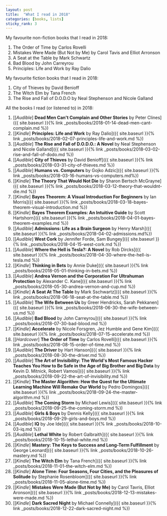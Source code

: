 ```yaml
---
layout: post
title:  "What I read in 2018"
categories: [books, lists]
sticky_rank: 3
---
```


My favourite non-fiction books that I read in 2018:

1. The Order of Time by Carlos Rovelli
2. Mistakes Were Made (But Not by Me) by Carol Tavis and Elliot Arronson
3. A Seat at the Table by Mark Schwartz
4. Bad Blood by John Carreyrou
5. Principles: Life and Work by Ray Dalio

My favourite fiction books that I read in 2018:

1. City of Thieves by David Benioff
2. The Witch Elm by Tana French
3. The Rise and Fall of D.O.D.O by Neal Stephenson and Nicole Galland


All the books I read (or listened to) in 2018:

1. [[*Audible*] **Dead Men Can't Complain and Other Stories** by Peter Clines]({{ site.baseurl }}{% link _posts/books/2018-01-14-dead-men-cant-complain.md %})
2. [[*Kindle*] **Principles: Life and Work** by Ray Dalio]({{ site.baseurl }}{% link _posts/books/2018-02-07-principles-life-and-work.md %})
3. [[*Audible*] **The Rise and Fall of D.O.D.O.: A Novel** by Neal Stephenson and Nicole Galland]({{ site.baseurl }}{% link _posts/books/2018-03-02-rise-and-fall-of-dodo.md %})
4. [[*Audible*] **City of Thieves** by David Benioff]({{ site.baseurl }}{% link _posts/books/2018-03-31-city-of-thieves.md %})
5. [[*Audible*] **Humans vs. Computers** by Gojko Adzic]({{ site.baseurl }}{% link _posts/books/2018-03-16-humans-vs-computers.md%})
6. [[*Kindle*] **The Theory That Would Not Die** by Sharon Bertsch McGrayne‎]({{ site.baseurl }}{% link _posts/books/2018-03-12-theory-that-wouldnt-die.md %})
7. [[*Kindle*] **Bayes Theorem: A Visual Introduction For Beginners** by Ian Morris]({{ site.baseurl }}{% link _posts/books/2018-03-18-bayes-theorem-visual-introduction.md %})
8. [[*Kindle*] **Bayes Theorem Examples: An Intuitive Guide** by Scott Hartshorn]({{ site.baseurl }}{% link _posts/books/2018-04-01-bayes-theorem-examples.md %})
9. [[*Audible*] **Admissions: Life as a Brain Surgeon** by Henry Marsh]({{ site.baseurl }}{% link _posts/books/2018-04-02-admissions.md%})
10. [[*Audible*] **West Cork** by Jennifer Forde, Sam Bungey]({{ site.baseurl }}{% link _posts/books/2018-04-15-west-cork.md %})
11. [[*Audible*] **Where the Hell is Tesla?: A Novel** by Rob Dircks]({{ site.baseurl }}{% link _posts/books/2018-04-30-where-the-hell-is-tesla.md %})
12. [[*Kindle*] **Thinking in Bets** by Annie Duke]({{ site.baseurl }}{% link _posts/books/2018-05-01-thinking-in-bets.md %})
13. [[*Audible*] **Andrea Vernon and the Corporation For Ultrahuman Protection** by Alexander C. Kane]({{ site.baseurl }}{% link _posts/books/2018-05-30-andrea-vernon-and-cup.md %})
14. [[*Kindle*] **A Seat At The Table** by Mark Sschwartz]({{ site.baseurl }}{% link _posts/books/2018-06-18-seat-at-the-table.md %})
15. [[*Audible*] **The Wife Between Us** by Greer Hendricks, Sarah Pekkanen]({{ site.baseurl }}{% link _posts/books/2018-06-30-the-wife-between-us.md %})
16. [[*Audible*] **Bad Blood** by John Carreyrou]({{ site.baseurl }}{% link _posts/books/2018-07-30-bad-blood.md %})
17. [[*Kindle*] **Accelerate** by Nicole Forsgren, Jez Humble and Gene Kim]({{ site.baseurl }}{% link _posts/books/2018-07-15-accelerate.md %})
18. [[*Hardcover*] **The Order of Time** by Carlos Rovelli]({{ site.baseurl }}{% link _posts/books/2018-08-15-order-of-time.md %})
19. [[*Audible*] **The Driver** by Hart Hanson]({{ site.baseurl }}{% link _posts/books/2018-08-30-the-driver.md %})
20. [[*Audible*] **The Art of Invisibility: The World's Most Famous Hacker Teaches You How to Be Safe in the Age of Big Brother and Big Data** by Kevin D. Mitnick,  Robert Vamosi]({{ site.baseurl }}{% link _posts/books/2018-09-22-the-art-of-invisibility.md %})
21. [[*Kindle*] **The Master Algorithm: How the Quest for the Ultimate Learning Machine Will Remake Our World** by Pedro Domingos]({{ site.baseurl }}{% link _posts/books/2018-09-24-the-master-algorithm.md %})
22. [[*Audible*] **The Coming Storm** by Michael Lewis]({{ site.baseurl }}{% link _posts/books/2018-09-25-the-coming-storm.md %})
23. [[*Audible*] **Girls & Boys** by Dennis Kelly]({{ site.baseurl }}{% link _posts/books/2018-09-29-girls-and-boys.md %})
24. [[*Audible*] **IQ** by Joe Ide]({{ site.baseurl }}{% link _posts/books/2018-10-03-iq.md %})
25. [[*Audible*] **Lethal White** by Robert Galbraith]({{ site.baseurl }}{% link _posts/books/2018-10-15-lethal-white.md %})
26. [[*Kindle*] **Mastery: The Keys to Success and Long-Term Fulfillment** by George Leonard]({{ site.baseurl }}{% link _posts/books/2018-10-26-mastery.md %})
27. [[*Kindle*] **The Witch Elm** by Tana French]({{ site.baseurl }}{% link _posts/books/2018-11-01-the-witch-elm.md %})
28. [[*Kindle*] **Alone Time: Four Seasons, Four Cities, and the Pleasures of Solitude** by Stephanie Rosenbloom]({{ site.baseurl }}{% link _posts/books/2018-11-05-alone-time.md %})
29. [[*Kindle*] **Mistakes Were Made (But Not by Me)** by Carol Tavris,  Elliot Aronson]({{ site.baseurl }}{% link _posts/books/2018-12-13-mistakes-were-made.md %})
30. [[*Kindle*] **Dark Sacred Night** by Michael Connelly]({{ site.baseurl }}{% link _posts/books/2018-12-22-dark-sacred-night.md %})

